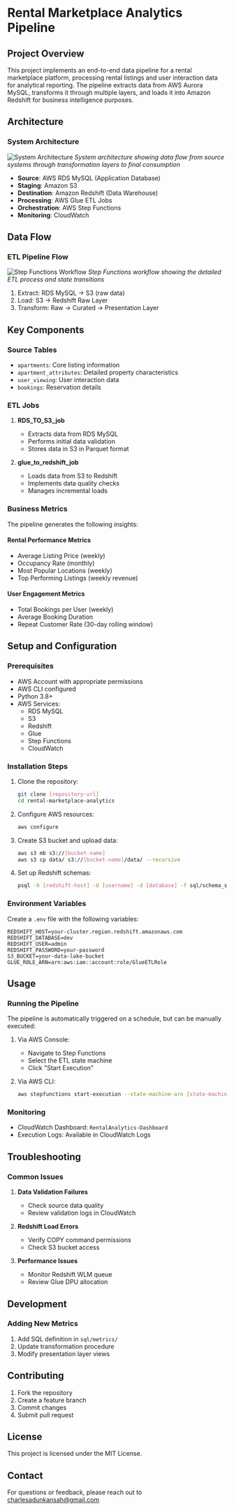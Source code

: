 # Rental Marketplace Analytics Pipeline

## Project Overview
This project implements an end-to-end data pipeline for a rental marketplace platform, processing rental listings and user interaction data for analytical reporting. The pipeline extracts data from AWS Aurora MySQL, transforms it through multiple layers, and loads it into Amazon Redshift for business intelligence purposes.

## Architecture
### System Architecture
![System Architecture](images/architecture.png)
*System architecture showing data flow from source systems through transformation layers to final consumption*
- **Source**: AWS RDS MySQL (Application Database)
- **Staging**: Amazon S3
- **Destination**: Amazon Redshift (Data Warehouse)
- **Processing**: AWS Glue ETL Jobs
- **Orchestration**: AWS Step Functions
- **Monitoring**: CloudWatch


## Data Flow
### ETL Pipeline Flow
![Step Functions Workflow](images/step-functions-flow.png)
*Step Functions workflow showing the detailed ETL process and state transitions*
1. Extract: RDS MySQL → S3 (raw data)
2. Load: S3 → Redshift Raw Layer
3. Transform: Raw → Curated → Presentation Layer

## Key Components

### Source Tables
- `apartments`: Core listing information
- `apartment_attributes`: Detailed property characteristics
- `user_viewing`: User interaction data
- `bookings`: Reservation details

### ETL Jobs
1. **RDS_TO_S3_job**
   - Extracts data from RDS MySQL
   - Performs initial data validation
   - Stores data in S3 in Parquet format

2. **glue_to_redshift_job**
   - Loads data from S3 to Redshift
   - Implements data quality checks
   - Manages incremental loads

### Business Metrics
The pipeline generates the following insights:

#### Rental Performance Metrics
- Average Listing Price (weekly)
- Occupancy Rate (monthly)
- Most Popular Locations (weekly)
- Top Performing Listings (weekly revenue)

#### User Engagement Metrics
- Total Bookings per User (weekly)
- Average Booking Duration
- Repeat Customer Rate (30-day rolling window)

## Setup and Configuration

### Prerequisites
- AWS Account with appropriate permissions
- AWS CLI configured
- Python 3.8+
- AWS Services:
  - RDS MySQL
  - S3
  - Redshift
  - Glue
  - Step Functions
  - CloudWatch
  

### Installation Steps
1. Clone the repository:
   ```bash
   git clone [repository-url]
   cd rental-marketplace-analytics
   ```

2. Configure AWS resources:
   ```bash
   aws configure
   ```

3. Create S3 bucket and upload data:
   ```bash
   aws s3 mb s3://[bucket-name]
   aws s3 cp data/ s3://[bucket-name]/data/ --recursive
   ```

4. Set up Redshift schemas:
   ```bash
   psql -h [redshift-host] -U [username] -d [database] -f sql/schema_setup.sql
   ```

### Environment Variables
Create a `.env` file with the following variables:
```
REDSHIFT_HOST=your-cluster.region.redshift.amazonaws.com
REDSHIFT_DATABASE=dev
REDSHIFT_USER=admin
REDSHIFT_PASSWORD=your-password
S3_BUCKET=your-data-lake-bucket
GLUE_ROLE_ARN=arn:aws:iam::account:role/GlueETLRole
```

## Usage

### Running the Pipeline
The pipeline is automatically triggered on a schedule, but can be manually executed:

1. Via AWS Console:
   - Navigate to Step Functions
   - Select the ETL state machine
   - Click "Start Execution"

2. Via AWS CLI:
   ```bash
   aws stepfunctions start-execution --state-machine-arn [state-machine-arn]
   ```

### Monitoring
- CloudWatch Dashboard: `RentalAnalytics-Dashboard`
- Execution Logs: Available in CloudWatch Logs

## Troubleshooting

### Common Issues
1. **Data Validation Failures**
   - Check source data quality
   - Review validation logs in CloudWatch

2. **Redshift Load Errors**
   - Verify COPY command permissions
   - Check S3 bucket access

3. **Performance Issues**
   - Monitor Redshift WLM queue
   - Review Glue DPU allocation

## Development

### Adding New Metrics
1. Add SQL definition in `sql/metrics/`
2. Update transformation procedure
3. Modify presentation layer views


## Contributing
1. Fork the repository
2. Create a feature branch
3. Commit changes
4. Submit pull request

## License
This project is licensed under the MIT License.

## Contact
For questions or feedback, please reach out to charlesadunkansah@gmail.com

